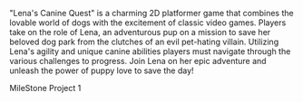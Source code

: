 "Lena's Canine Quest" is a charming 2D platformer game that combines the lovable world of dogs with the excitement of classic video games. Players take on the role of Lena, an adventurous pup on a mission to save her beloved dog park from the clutches of an evil pet-hating villain.
Utilizing Lena's agility and unique canine abilities players must navigate through the various challenges to progress.
 Join Lena on her epic adventure and unleash the power of puppy love to save the day!


 MileStone Project 1
